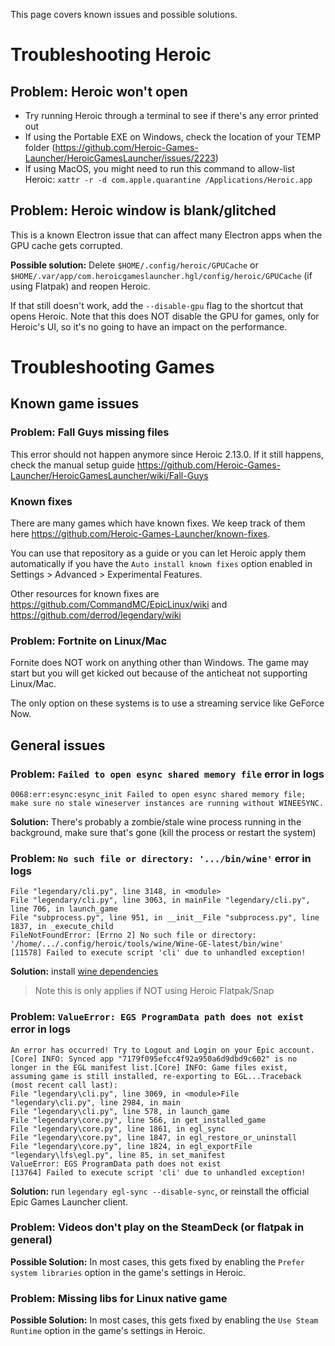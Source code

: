 This page covers known issues and possible solutions.

# Troubleshooting Heroic

## Problem: Heroic won't open

- Try running Heroic through a terminal to see if there's any error printed out
- If using the Portable EXE on Windows, check the location of your TEMP folder (https://github.com/Heroic-Games-Launcher/HeroicGamesLauncher/issues/2223)
- If using MacOS, you might need to run this command to allow-list Heroic: `xattr -r -d com.apple.quarantine /Applications/Heroic.app`

## Problem: Heroic window is blank/glitched

This is a known Electron issue that can affect many Electron apps when the GPU cache gets corrupted.

**Possible solution:**
Delete `$HOME/.config/heroic/GPUCache` or `$HOME/.var/app/com.heroicgameslauncher.hgl/config/heroic/GPUCache` (if using Flatpak) and reopen Heroic.

If that still doesn't work, add the `--disable-gpu` flag to the shortcut that opens Heroic. Note that this does NOT disable the GPU for games, only for Heroic's UI, so it's no going to have an impact on the performance.


# Troubleshooting Games

## Known game issues

### Problem: Fall Guys missing files

This error should not happen anymore since Heroic 2.13.0. If it still happens, check the manual setup guide https://github.com/Heroic-Games-Launcher/HeroicGamesLauncher/wiki/Fall-Guys

### Known fixes

There are many games which have known fixes. We keep track of them here https://github.com/Heroic-Games-Launcher/known-fixes.

You can use that repository as a guide or you can let Heroic apply them automatically if you have the `Auto install known fixes` option enabled in Settings > Advanced > Experimental Features.

Other resources for known fixes are https://github.com/CommandMC/EpicLinux/wiki and https://github.com/derrod/legendary/wiki


### Problem: Fortnite on Linux/Mac

Fornite does NOT work on anything other than Windows. The game may start but you will get kicked out because of the anticheat not supporting Linux/Mac.

The only option on these systems is to use a streaming service like GeForce Now.


## General issues

### Problem: `Failed to open esync shared memory file` error in logs

`0068:err:esync:esync_init Failed to open esync shared memory file; make sure no stale wineserver instances are running without WINEESYNC.`

**Solution:** There's probably a zombie/stale wine process running in the background, make sure that's gone (kill the process or restart the system)


### Problem: `No such file or directory: '.../bin/wine'` error in logs

```
File "legendary/cli.py", line 3148, in <module>
File "legendary/cli.py", line 3063, in mainFile "legendary/cli.py", line 706, in launch_game
File "subprocess.py", line 951, in __init__File "subprocess.py", line 1837, in _execute_child
FileNotFoundError: [Errno 2] No such file or directory: '/home/.../.config/heroic/tools/wine/Wine-GE-latest/bin/wine'
[11578] Failed to execute script 'cli' due to unhandled exception!
```

**Solution:** install [wine dependencies](https://discord.com/channels/812703221789097985/1044301598018515105/1044301598018515105)

> Note this is only applies if NOT using Heroic Flatpak/Snap


### Problem: `ValueError: EGS ProgramData path does not exist` error in logs

```
An error has occurred! Try to Logout and Login on your Epic account.
[Core] INFO: Synced app "7179f095efcc4f92a950a6d9dbd9c602" is no longer in the EGL manifest list.[Core] INFO: Game files exist, assuming game is still installed, re-exporting to EGL...Traceback (most recent call last):
File "legendary\cli.py", line 3069, in <module>File "legendary\cli.py", line 2984, in main
File "legendary\cli.py", line 578, in launch_game
File "legendary\core.py", line 566, in get_installed_game
File "legendary\core.py", line 1861, in egl_sync
File "legendary\core.py", line 1847, in egl_restore_or_uninstall
File "legendary\core.py", line 1824, in egl_exportFile "legendary\lfs\egl.py", line 85, in set_manifest
ValueError: EGS ProgramData path does not exist
[13764] Failed to execute script 'cli' due to unhandled exception!
```

**Solution:** run `legendary egl-sync --disable-sync`, or reinstall the official Epic Games Launcher client.


### Problem: Videos don't play on the SteamDeck (or flatpak in general)

**Possible Solution:** In most cases, this gets fixed by enabling the `Prefer system libraries` option in the game's settings in Heroic.


### Problem: Missing libs for Linux native game

**Possible Solution:** In most cases, this gets fixed by enabling the `Use Steam Runtime` option in the game's settings in Heroic.
